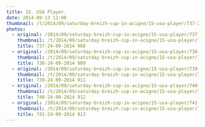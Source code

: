 ```yaml
---
title: 15. USA Player.
date: 2014-09-13 12:00
thumbnail: /t/2014/09/saturday-breizh-cup-in-acigne/15-usa-player/737-24-09-2014-908.jpg
photos:
  - original: /2014/09/saturday-breizh-cup-in-acigne/15-usa-player/737-24-09-2014-908.jpg
    thumbnail: /t/2014/09/saturday-breizh-cup-in-acigne/15-usa-player/737-24-09-2014-908.jpg
    title: 737-24-09-2014 908
  - original: /2014/09/saturday-breizh-cup-in-acigne/15-usa-player/738-24-09-2014-909.jpg
    thumbnail: /t/2014/09/saturday-breizh-cup-in-acigne/15-usa-player/738-24-09-2014-909.jpg
    title: 738-24-09-2014 909
  - original: /2014/09/saturday-breizh-cup-in-acigne/15-usa-player/739-24-09-2014-911.jpg
    thumbnail: /t/2014/09/saturday-breizh-cup-in-acigne/15-usa-player/739-24-09-2014-911.jpg
    title: 739-24-09-2014 911
  - original: /2014/09/saturday-breizh-cup-in-acigne/15-usa-player/740-24-09-2014-912.jpg
    thumbnail: /t/2014/09/saturday-breizh-cup-in-acigne/15-usa-player/740-24-09-2014-912.jpg
    title: 740-24-09-2014 912
  - original: /2014/09/saturday-breizh-cup-in-acigne/15-usa-player/741-24-09-2014-913.jpg
    thumbnail: /t/2014/09/saturday-breizh-cup-in-acigne/15-usa-player/741-24-09-2014-913.jpg
    title: 741-24-09-2014 913
---
```

